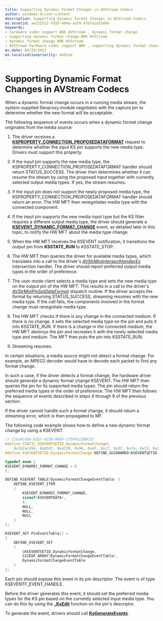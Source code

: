 ```yaml
---
title: Supporting Dynamic Format Changes in AVStream Codecs
author: windows-driver-content
description: Supporting Dynamic Format Changes in AVStream Codecs
ms.assetid: ae222512-fd19-404a-aaf8-6fbfa2a3349e
keywords:
- hardware codec support WDK AVStream , dynamic format change
- supporting dynamic format change WDK AVStream
- dynamic format change WDK AVStream
- AVStream hardware codec support WDK , supporting dynamic format change
ms.date: 04/20/2017
ms.localizationpriority: medium
---
```


# Supporting Dynamic Format Changes in AVStream Codecs


When a dynamic format change occurs in a running media stream, the system-supplied Devproxy module negotiates with the capture pin to determine whether the new format will be acceptable.

The following sequence of events occurs when a dynamic format change originates from the media source:

1.  The driver receives a [**KSPROPERTY\_CONNECTION\_PROPOSEDATAFORMAT**](https://msdn.microsoft.com/library/windows/hardware/ff565107) request to determine whether the input KS pin supports the new media type. Drivers must support this property.

2.  If the input pin supports the new media type, the KSPROPERTY\_CONNECTION\_PROPOSEDATAFORMAT handler should return STATUS\_SUCCESS. The driver then determines whether it can resume the stream by using the proposed input together with currently selected output media types. If yes, the stream resumes.

3.  If the input pin does not support the newly proposed media type, the KSPROPERTY\_CONNECTION\_PROPOSEDATAFORMAT handler should return an error. The HW MFT then renegotiates media type with the connected component.

4.  If the input pin supports the new media input type but the KS filter requires a different output media type, the driver should generate a [**KSEVENT\_DYNAMIC\_FORMAT\_CHANGE**](https://msdn.microsoft.com/library/windows/hardware/ff561849) event, as detailed later in this topic, to notify the HW MFT about the media type change.

5.  When the HW MFT receives the KSEVENT notification, it transitions the output pin from **KSSTATE\_RUN** to KSSTATE\_STOP.

6.  The HW MFT then queries the driver for available media types, which translates into a call to the driver's [*AVStrMiniIntersectHandlerEx*](https://msdn.microsoft.com/library/windows/hardware/ff556326) intersection handler. The driver should report preferred output media types in the order of preference.

7.  The user-mode client selects a media type and sets the new media type on the output pin of the HW MFT. This results in a call to the driver's [*AVStrMiniPinSetDataFormat*](https://msdn.microsoft.com/library/windows/hardware/ff556355) dispatch routine. If the driver accepts the format by returning STATUS\_SUCCESS, streaming resumes with the new media type. If the call fails, the components involved in the format change must renegotiate media type.

8.  The HW MFT checks if there is any change in the connected medium. If there is no change, it sets the selected media type on the pin and puts it into KSSTATE\_RUN. If there is a change in the connected medium, the HW MFT destroys the pin and recreates it with the newly selected media type and medium. The MFT then puts the pin into KSSTATE\_RUN.

9.  Streaming resumes.

In certain situations, a media source might not detect a format change. For example, an MPEG2 decoder would have to decode each packet to find any format change.

In such a case, if the driver detects a format change, the hardware driver should generate a dynamic format change KSEVENT. The HW MFT then queries the pin for its supported media types. The pin should return the preferred media types in the order of preference. The HW MFT then follows the sequence of events described in steps 4 through 9 of the previous section.

If the driver cannot handle such a format change, it should return a streaming error, which is then propagated to MF.

The following code example shows how to define a new dynamic format change by using a KSEVENT:

```cpp
// {162AC456-83D7-4239-96DF-C75FFA138BC6}
#define STATIC_KSEVENTSETID_DynamicFormatChange\
    0x162ac456, 0x83d7, 0x4239, 0x96, 0xdf, 0xc7, 0x5f, 0xfa, 0x13, 0x8b, 0xc6 DEFINE_GUIDSTRUCT("162AC456-83D7-4239-96DF-C75FFA138BC6", KSEVENTSETID_ DynamicFormatChange);
#define KSEVENTSETID_DynamicFormatChange DEFINE_GUIDNAMED(KSEVENTSETID_ DynamicFormatChange)

typedef enum {
KSEVENT_DYNAMIC_FORMAT_CHANGE = 0
};

DEFINE_KSEVENT_TABLE(DynamicFormatChangeEventTable) {
    DEFINE_KSEVENT_ITEM
    (
        KSEVENT_DYNAMIC_FORMAT_CHANGE,
        sizeof(KSEVENTDATA),
        0,   
        NULL,
        NULL,
        NULL
    )
};

KSEVENT_SET PinEventTable[] =
{
    DEFINE_KSEVENT_SET
    (
        &KSEVENTSETID_DynamicFormatChange,
        SIZEOF_ARRAY(DynamicFormatChangeEventTable),
        DynamicFormatChangeEventTable
    )
};
```

Each pin should expose this event in its pin descriptor. The event is of type KSEVENTF\_EVENT\_HANDLE.

Before the driver generates this event, it should set the preferred media types for the KS pin based on the currently selected input media type. You can do this by using the [**\_KsEdit**](https://msdn.microsoft.com/library/windows/hardware/ff568796) function on the pin's descriptor.

To generate the event, drivers should call [**KsGenerateEvents**](https://msdn.microsoft.com/library/windows/hardware/ff562597).

 

 




